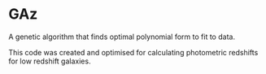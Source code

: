 GAz
===

A genetic algorithm that finds optimal polynomial form to fit to data.

This code was created and optimised for calculating photometric redshifts for low redshift galaxies.
